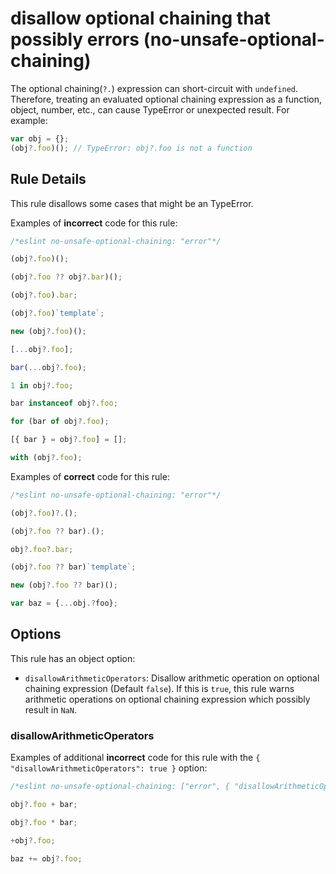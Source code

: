 # disallow optional chaining that possibly errors (no-unsafe-optional-chaining)

The optional chaining(`?.`) expression can short-circuit with `undefined`. Therefore, treating an evaluated optional chaining expression as a function, object, number, etc., can cause TypeError or unexpected result. For example:

```js
var obj = {};
(obj?.foo)(); // TypeError: obj?.foo is not a function
```

## Rule Details

This rule disallows some cases that might be an TypeError.

Examples of **incorrect** code for this rule:

```js
/*eslint no-unsafe-optional-chaining: "error"*/

(obj?.foo)();

(obj?.foo ?? obj?.bar)();

(obj?.foo).bar;

(obj?.foo)`template`;

new (obj?.foo)();

[...obj?.foo];

bar(...obj?.foo);

1 in obj?.foo;

bar instanceof obj?.foo;

for (bar of obj?.foo);

[{ bar } = obj?.foo] = [];

with (obj?.foo);
```

Examples of **correct** code for this rule:

```js
/*eslint no-unsafe-optional-chaining: "error"*/

(obj?.foo)?.();

(obj?.foo ?? bar).();

obj?.foo?.bar;

(obj?.foo ?? bar)`template`;

new (obj?.foo ?? bar)();

var baz = {...obj.?foo};
```

## Options

This rule has an object option:

- `disallowArithmeticOperators`: Disallow arithmetic operation on optional chaining expression (Default `false`). If this is `true`, this rule warns arithmetic operations on optional chaining expression which possibly result in `NaN`.

### disallowArithmeticOperators

Examples of additional **incorrect** code for this rule with the `{ "disallowArithmeticOperators": true }` option:

```js
/*eslint no-unsafe-optional-chaining: ["error", { "disallowArithmeticOperators": true }]*/

obj?.foo + bar;

obj?.foo * bar;

+obj?.foo;

baz += obj?.foo;
```
